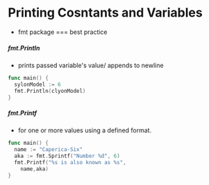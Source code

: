 # Printing Cosntants and Variables

- fmt package === best practice

##### fmt.Println

- prints passed variable's value/ appends to newline

```go
func main() {
  sylonModel := 6
  fmt.Println(clyonModel)
}
```

##### fmt.Printf

- for one or more values using a defined format.

```go
func main() {
  name := "Caperica-Six"
  aka := fmt.Sprintf("Number %d", 6)
  fmt.Printf("%s is also known as %s",
    name,aka)
}
```
